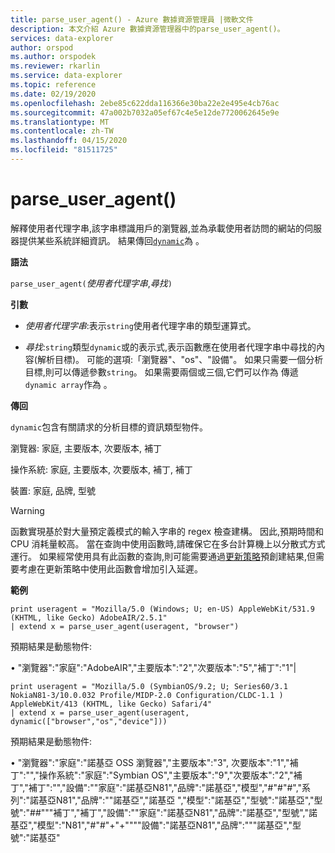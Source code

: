 ```yaml
---
title: parse_user_agent() - Azure 數據資源管理員 |微軟文件
description: 本文介紹 Azure 數據資源管理器中的parse_user_agent()。
services: data-explorer
author: orspod
ms.author: orspodek
ms.reviewer: rkarlin
ms.service: data-explorer
ms.topic: reference
ms.date: 02/19/2020
ms.openlocfilehash: 2ebe85c622dda116366e30ba22e2e495e4cb76ac
ms.sourcegitcommit: 47a002b7032a05ef67c4e5e12de7720062645e9e
ms.translationtype: MT
ms.contentlocale: zh-TW
ms.lasthandoff: 04/15/2020
ms.locfileid: "81511725"
---
```

# <a name="parse_user_agent"></a>parse_user_agent()

解釋使用者代理字串,該字串標識用戶的瀏覽器,並為承載使用者訪問的網站的伺服器提供某些系統詳細資訊。 結果傳回[`dynamic`](./scalar-data-types/dynamic.md)為 。 

**語法**

`parse_user_agent(`*使用者代理字串*,*尋找*`)`

**引數**

* *使用者代理字串*:表示`string`使用者代理字串的類型運算式。

* *尋找*:`string`類型`dynamic`或的表示式,表示函數應在使用者代理字串中尋找的內容(解析目標)。 可能的選項:「瀏覽器"、"os"、"設備"。 如果只需要一個分析目標,則可以傳遞參數`string`。
如果需要兩個或三個,它們可以作為 傳遞`dynamic array`作為 。

**傳回**

`dynamic`包含有關請求的分析目標的資訊類型物件。

瀏覽器: 家庭, 主要版本, 次要版本, 補丁                 

操作系統: 家庭, 主要版本, 次要版本, 補丁, 補丁             

裝置: 家庭, 品牌, 型號

> [!WARNING]
> 函數實現基於對大量預定義模式的輸入字串的 regex 檢查建構。 因此,預期時間和 CPU 消耗量較高。
當在查詢中使用函數時,請確保它在多台計算機上以分散式方式運行。
如果經常使用具有此函數的查詢,則可能需要通過[更新策略](../management/updatepolicy.md)預創建結果,但需要考慮在更新策略中使用此函數會增加引入延遲。
 
**範例**

```kusto
print useragent = "Mozilla/5.0 (Windows; U; en-US) AppleWebKit/531.9 (KHTML, like Gecko) AdobeAIR/2.5.1"
| extend x = parse_user_agent(useragent, "browser") 
```

預期結果是動態物件:

• "瀏覽器":\"家庭":"AdobeAIR","主要版本":"2","次要版本":"5","補丁":"1"|

```kusto
print useragent = "Mozilla/5.0 (SymbianOS/9.2; U; Series60/3.1 NokiaN81-3/10.0.032 Profile/MIDP-2.0 Configuration/CLDC-1.1 ) AppleWebKit/413 (KHTML, like Gecko) Safari/4"
| extend x = parse_user_agent(useragent, dynamic(["browser","os","device"])) 
```

預期結果是動態物件:

• "瀏覽器":\"家庭":"諾基亞 OSS 瀏覽器","主要版本":"3", 次要版本":"1","補丁":"","操作系統":"家庭":"Symbian OS","主要版本":"9","次要版本":"2","補丁","補丁":"\","設備":""家庭":"諾基亞N81","品牌":"諾基亞","模型","#"#"#","系列":"諾基亞N81","品牌":""諾基亞","諾基亞 ","模型":"諾基亞","型號":"諾基亞","型號":"##"""補丁","補丁","設備":""家庭":"諾基亞N81","品牌":"諾基亞","型號","諾基亞","模型":"N81","#"#"+"+""""設備":"諾基亞N81","品牌":"""諾基亞","型號":"諾基亞"